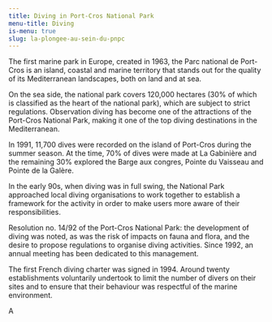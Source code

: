 ```yaml
---
title: Diving in Port-Cros National Park
menu-title: Diving
is-menu: true
slug: la-plongee-au-sein-du-pnpc
---
```

The first marine park in Europe, created in 1963, the Parc national de Port-Cros is an island, coastal and marine territory that stands out for the quality of its Mediterranean landscapes, both on land and at sea.

On the sea side, the national park covers 120,000 hectares (30% of which is classified as the heart of the national park), which are subject to strict regulations. Observation diving has become one of the attractions of the Port-Cros National Park, making it one of the top diving destinations in the Mediterranean.

In 1991, 11,700 dives were recorded on the island of Port-Cros during the summer season. At the time, 70% of dives were made at La Gabinière and the remaining 30% explored the Barge aux congres, Pointe du Vaisseau and Pointe de la Galère.

In the early 90s, when diving was in full swing, the National Park approached local diving organisations to work together to establish a framework for the activity in order to make users more aware of their responsibilities.

Resolution no. 14/92 of the Port-Cros National Park: the development of diving was noted, as was the risk of impacts on fauna and flora, and the desire to propose regulations to organise diving activities. Since 1992, an annual meeting has been dedicated to this management.

The first French diving charter was signed in 1994. Around twenty establishments voluntarily undertook to limit the number of divers on their sites and to ensure that their behaviour was respectful of the marine environment.

A
